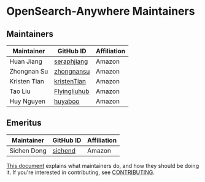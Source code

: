 # OpenSearch-Anywhere Maintainers

## Maintainers
| Maintainer | GitHub ID | Affiliation |
| --------------- | --------- | ----------- |
| Huan Jiang | [seraphjiang](https://github.com/seraphjiang) | Amazon |
| Zhongnan Su | [zhongnansu](https://github.com/zhongnansu) | Amazon |
| Kristen Tian | [kristenTian](https://github.com/kristenTian) | Amazon |
| Tao Liu | [Flyingliuhub](https://github.com/Flyingliuhub) | Amazon |
| Huy Nguyen | [huyaboo](https://github.com/huyaboo) | Amazon | 

## Emeritus

| Maintainer | GitHub ID | Affiliation |
| --------------- | --------- | ----------- |
| Sichen Dong | [sichend](https://github.com/sichend) | Amazon |

[This document](https://github.com/opensearch-project/.github/blob/main/MAINTAINERS.md) explains what maintainers do, and how they should be doing it. If you're interested in contributing, see [CONTRIBUTING](CONTRIBUTING.md).